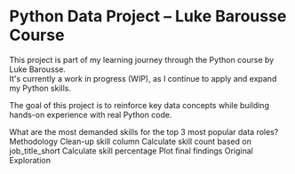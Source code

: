 # Python Data Project – Luke Barousse Course

This project is part of my learning journey through the Python course by Luke Barousse.  
It's currently a work in progress (WIP), as I continue to apply and expand my Python skills.

The goal of this project is to reinforce key data concepts while building hands-on experience with real Python code.




What are the most demanded skills for the top 3 most popular data roles?
Methodology
Clean-up skill column
Calculate skill count based on job_title_short
Calculate skill percentage
Plot final findings
Original Exploration
